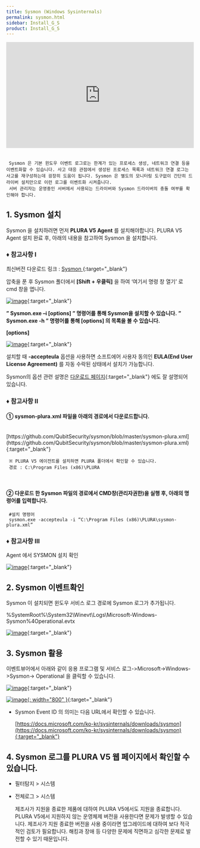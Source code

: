 ```yaml
---
title: Sysmon (Windows Sysinternals)
permalink: sysmon.html
sidebar: Install_G_S
product: Install_G_S
---
```


<style>.embed-container { position: relative; padding-bottom: 56.25%; height: 0; overflow: hidden; max-width: 100%; } .embed-container iframe, .embed-container object, .embed-container embed { position: absolute; top: 0; left: 0; width: 100%; height: 100%; }</style><div class='embed-container'><iframe src='https://www.youtube.com/embed/G6crbYg2Mzw' frameborder='0' allowfullscreen></iframe></div>

<br />

     Sysmon 은 기본 윈도우 이벤트 로그로는 한계가 있는 프로세스 생성, 네트워크 연결 등을 이벤트화할 수 있습니다. 사고 대응 관점에서 생성된 프로세스 목록과 네트워크 연결 로그는 사고를 재구성하는데 굉장히 도움이 됩니다. Sysmon 은 별도의 모니터링 도구없이 간단히 드라이버 설치만으로 이런 로그를 이벤트화 시켜줍니다.
     서버 관리자는 운영중인 서버에서 사용되는 드라이버와 Sysmon 드라이버의 충돌 여부를 확인해야 합니다.

## 1. Sysmon 설치

Sysmon 을 설치하려면 먼저 __PLURA V5 Agent__ 를 설치해야합니다.
PLURA V5 Agent 설치 완료 후, 아래의 내용을 참고하여 Sysmon 을 설치합니다.

 

### ♦ 참고사항 I 

최신버전 다운로드 링크 : [ Sysmon ](https://docs.microsoft.com/en-us/sysinternals/downloads/sysmon){:target="_blank"}

압축을 푼 후 Sysmon 폴더에서 **[Shift + 우클릭]** 을 하여 ‘여기서 명령 창 열기’ 로 cmd 창을 엽니다.

[![image](/docs/images/Ins_G/Sysmon/sysmon_1.png)](/docs/images/Ins_G/Sysmon/sysmon_1.png){:target="_blank"}

**” Sysmon.exe –i [options] ” 명령어를 통해 Sysmon을 설치할 수 있습니다.**
**” Sysmon.exe -h ” 명령어를 통해 [options] 의 목록을 볼 수 있습니다.**

**[options]**

[![image](/docs/images/Ins_G/Sysmon/sysmon_2.png)](/docs/images/Ins_G/Sysmon/sysmon_2.png){:target="_blank"}

설치할 때 **-accepteula** 옵션을 사용하면 소프트에어 사용자 동의인 **EULA(End User License Agreement)** 를 자동 수락된 상태에서 설치가 가능합니다.

Sysmon의 옵션 관련 설명은 [다운로드 페이지](https://docs.microsoft.com/ko-kr/sysinternals/downloads/sysmon){:target="_blank"} 에도 잘 설명되어 있습니다.

 

### ♦ 참고사항 II

#### ① sysmon-plura.xml 파일을 아래의 경로에서 다운로드합니다.
<br />
     [https://github.com/QubitSecurity/sysmon/blob/master/sysmon-plura.xml](https://github.com/QubitSecurity/sysmon/blob/master/sysmon-plura.xml){:target="_blank"}

     ※ PLURA V5 에이전트를 설치하면 PLURA 폴더에서 확인할 수 있습니다.
     경로 : C:\Program Files (x86)\PLURA

<br />

#### ② 다운로드 한 Sysmon 파일의 경로에서 CMD창(관리자권한)을 실행 후, 아래의 명령어를 입력합니다.

     #설치 명령어
     sysmon.exe -accepteula -i “C:\Program Files (x86)\PLURA\sysmon-plura.xml”

 

### ♦ 참고사항 Ⅲ

Agent 에서 SYSMON 설치 확인

[![image](/docs/images/Ins_G/Sysmon/sysmon_3.png)](/docs/images/Ins_G/Sysmon/sysmon_3.png){:target="_blank"}

## 2. Sysmon 이벤트확인

Sysmon 이 설치되면 윈도우 서비스 로그 경로에 Sysmon 로그가 추가됩니다.

%SystemRoot%\System32\Winevt\Logs\Microsoft-Windows-Sysmon%4Operational.evtx

[![image](/docs/images/Ins_G/Sysmon/sysmon_4.png)](/docs/images/Ins_G/Sysmon/sysmon_4.png){:target="_blank"}


## 3. Sysmon 활용

이벤트뷰어에서 아래와 같이 응용 프로그램 및 서비스 로그->Microsoft->Windows->Sysmon-> Operational 을 클릭할 수 있습니다.

[![image](/docs/images/Ins_G/Sysmon/sysmon_5.png)](/docs/images/Ins_G/Sysmon/sysmon_5.png){:target="_blank"}

[![image](/docs/images/Ins_G/Sysmon/sysmon_6.png){: width="800" }](/docs/images/Ins_G/Sysmon/sysmon_6.png){:target="_blank"}

  - Sysmon Event ID 의 의미는 다음 URL에서 확인할 수 있습니다.

    [https://docs.microsoft.com/ko-kr/sysinternals/downloads/sysmon](https://docs.microsoft.com/ko-kr/sysinternals/downloads/sysmon){:target="_blank"}
 

## 4. Sysmon 로그를 PLURA V5 웹 페이지에서 확인할 수 있습니다.

  - 필터탐지 > 시스템
  - 전체로그 > 시스템


     제조사가 지원을 종료한 제품에 대하여 PLURA V5에서도 지원을 종료합니다.
     PLURA V5에서 지원하지 않는 운영체제 버전을 사용한다면 문제가 발생할 수 있습니다.
     제조사가 지원 종료한 버전을 사용 중이라면 업그레이드에 대하여 보다 적극적인 검토가 필요합니다. 해킹과 장애 등 다양한 문제에 직면하고 심각한 문제로 발전할 수 있기 때문입니다.